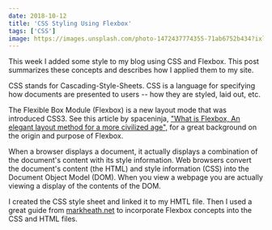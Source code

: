```yaml
---
date: 2018-10-12
title: 'CSS Styling Using Flexbox'
tags: ['CSS']
image: https://images.unsplash.com/photo-1472437774355-71ab6752b434?ixlib=rb-1.2.1&ixid=eyJhcHBfaWQiOjEyMDd9&auto=format&fit=crop&w=3367&q=80
---
```

This week I added some style to my blog using CSS and Flexbox. This post summarizes these concepts and describes how I applied them to my site.

CSS stands for Cascading-Style-Sheets. CSS is a language for specifying how documents are presented to users -- how they are styled, laid out, etc.

The Flexible Box Module (Flexbox) is a new layout mode that was introduced CSS3\. See this article by spaceninja, [<span>"What is Flexbox, An elegant layout method for a more civilized age",</span>](https://spaceninja.com/2015/08/24/what-is-flexbox/) for a great background on the origin and purpose of Flexbox.

When a browser displays a document, it actually displays a combination of the document's content with its style information. Web browsers convert the document's content (the HTML) and style information (CSS) into the Document Object Model (DOM). When you view a webpage you are actually viewing a display of the contents of the DOM.

I created the CSS style sheet and linked it to my HMTL file. Then I used a great guide from [<span>markheath.net</span>](https://markheath.net/post/simple-css-blog-layout-flexbox) to incorporate Flexbox concepts into the CSS and HTML files.
